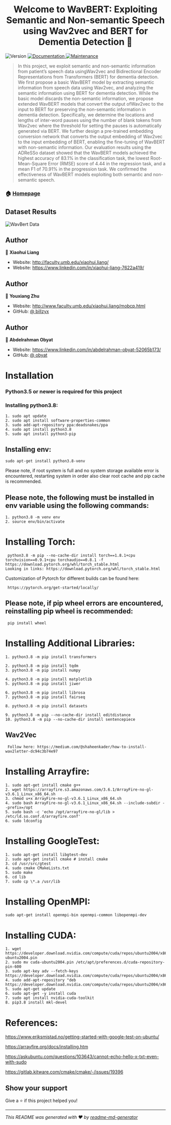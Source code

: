 <h1 align="center">Welcome to WavBERT: Exploiting Semantic and Non-semantic Speech using Wav2vec and BERT for Dementia Detection 👋</h1>
<p>
  <img alt="Version" src="https://img.shields.io/badge/version-1.0.0-blue.svg?cacheSeconds=2592000" />
  <a href="http://www.homepages.ed.ac.uk/sluzfil/ADReSSo-2021/" target="_blank">
    <img alt="Documentation" src="https://img.shields.io/badge/documentation-yes-brightgreen.svg" />
  </a>
  <a href="https://github.com/kefranabg/readme-md-generator/graphs/commit-activity" target="_blank">
    <img alt="Maintenance" src="https://img.shields.io/badge/Maintained%3F-yes-green.svg" />
  </a>
</p>

> In this project, we exploit semantic and non-semantic information from patient’s speech data usingWav2vec and Bidirectional Encoder Representations from Transformers (BERT) for dementia detection. We first propose a basic WavBERT model by extracting semantic information from speech data using Wav2vec, and analyzing the semantic information using BERT for dementia detection. While the basic model discards the non-semantic information, we propose extended WavBERT models that convert the output ofWav2vec to the input to BERT for preserving the non-semantic information in dementia detection. Specifically, we determine the locations and lengths of inter-word pauses using the number of blank tokens from Wav2vec where the threshold for setting the pauses is automatically generated via BERT. We further design a pre-trained embedding conversion network that converts the output embedding of Wav2vec to the input embedding of BERT, enabling the fine-tuning of WavBERT with non-semantic information. Our evaluation results using the ADReSSo dataset showed that the WavBERT models achieved the highest accuracy of 83.1% in the classification task, the lowest Root-Mean-Square Error (RMSE) score of 4.44 in the regression task, and a mean F1 of 70.91% in the progression task. We confirmed the effectiveness of WavBERT models exploiting both semantic and non-semantic speech.

### 🏠 [Homepage](https://github.com/billzyx/WavBERT)

## Dataset Results

<img src="https://github.com/billzyx/wav2vec/blob/master/Wav2Vec.png"
     alt="WavBert Data"
     style="float: center; margin-right: 10px;" />

## Author

👤 **Xiaohui Liang**

- Website: http://faculty.umb.edu/xiaohui.liang/
- Website: https://www.linkedin.com/in/xiaohui-liang-7622a419/

## Author

👤 **Youxiang Zhu**

- Website: http://www.faculty.umb.edu/xiaohui.liang/mobcp.html
- GitHub: [@ billzyx ](https://github.com/billzyx)

## Author

👤 **Abdelrahman Obyat**

- Website: https://www.linkedin.com/in/abdelrahman-obyat-52065b173/
- GitHub: [@ obyat ](https://github.com/obyat)

# Installation

### Python3.5 or newer is required for this project

### Installing python3.8:

```
1. sudo apt update
2. sudo apt install software-properties-common
3. sudo add-apt-repository ppa:deadsnakes/ppa
4. sudo apt install python3.8
5. sudo apt install python3-pip
```

## Installing env:

```
sudo apt-get install python3.8-venv
```

Please note, if root system is full and no system storage available error is encountered, restarting system in order also clear root cache and pip cache is recommended.


## Please note, the following must be installed in env variable using the following commands:

```
1. python3.8 -m venv env
2. source env/bin/activate
```

# Installing Torch:

```
 python3.8 -m pip --no-cache-dir install torch==1.8.1+cpu torchvision==0.9.1+cpu torchaudio==0.8.1 -f https://download.pytorch.org/whl/torch_stable.html
Looking in links: https://download.pytorch.org/whl/torch_stable.html
```

 Customization of Pytorch for different builds can be found here:
 
``` 
 https://pytorch.org/get-started/locally/
```

##  Please note, if pip wheel errors are encountered, reinstalling pip wheel is recommended:

```
 pip install wheel
```

# Installing Additional Libraries:

```
1. python3.8 -m pip install transformers

2. python3.8 -m pip install tqdm
3. python3.8 -m pip install numpy

4. python3.8 -m pip install matplotlib
5. python3.8 -m pip install jiwer

6. python3.8 -m pip install librosa
7. python3.8 -m pip install fairseq

8. python3.8 -m pip install datasets

9. python3.8 -m pip --no-cache-dir install editdistance
10. python3.8 -m pip --no-cache-dir install sentencepiece
```

## Wav2Vec

```
 Follow here: https://medium.com/@shaheenkader/how-to-install-wav2letter-dc94c3b74e97
```

# Installing Arrayfire:

```
1. sudo apt-get install cmake g++
2. wget https://arrayfire.s3.amazonaws.com/3.6.1/ArrayFire-no-gl-v3.6.1_Linux_x86_64.sh
3. chmod u+x ArrayFire-no-gl-v3.6.1_Linux_x86_64.sh
4. sudo bash ArrayFire-no-gl-v3.6.1_Linux_x86_64.sh --include-subdir --prefix=/opt
5. sudo bash -c 'echo /opt/arrayfire-no-gl/lib > /etc/ld.so.conf.d/arrayfire.conf'
6. sudo ldconfig
```

# Installing GoogleTest:

```
1. sudo apt-get install libgtest-dev
2. sudo apt-get install cmake # install cmake
3. cd /usr/src/gtest
4. sudo cmake CMakeLists.txt
5. sudo make
6. cd lib
7. sudo cp \*.a /usr/lib
```

# Installing OpenMPI:

```
sudo apt-get install openmpi-bin openmpi-common libopenmpi-dev
```

# Installing CUDA:

```
1. wget https://developer.download.nvidia.com/compute/cuda/repos/ubuntu2004/x86_64/cuda-ubuntu2004.pin
2. sudo mv cuda-ubuntu2004.pin /etc/apt/preferences.d/cuda-repository-pin-600
3. sudo apt-key adv --fetch-keys https://developer.download.nvidia.com/compute/cuda/repos/ubuntu2004/x86_64/7fa2af80.pub
4. sudo add-apt-repository "deb https://developer.download.nvidia.com/compute/cuda/repos/ubuntu2004/x86_64/
5. sudo apt-get update
6. sudo apt-get -y install cuda
7. sudo apt install nvidia-cuda-toolkit
8. pip3.8 install mkl-devel
```

# References:
https://www.eriksmistad.no/getting-started-with-google-test-on-ubuntu/

https://arrayfire.org/docs/installing.htm

https://askubuntu.com/questions/103643/cannot-echo-hello-x-txt-even-with-sudo

https://gitlab.kitware.com/cmake/cmake/-/issues/19396

## Show your support

Give a ⭐️ if this project helped you!

---

_This README was generated with ❤️ by [readme-md-generator](https://github.com/kefranabg/readme-md-generator)_
